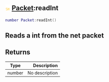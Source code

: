 ## ![shared](.gitbook/assets/shared.png) [Packet](./home/Packet):readInt

```lua
number Packet:readInt()
```

Reads a int from the net packet
------
## Returns

| Type   | Description |
| ------ | ----------: |
| number | No description |


